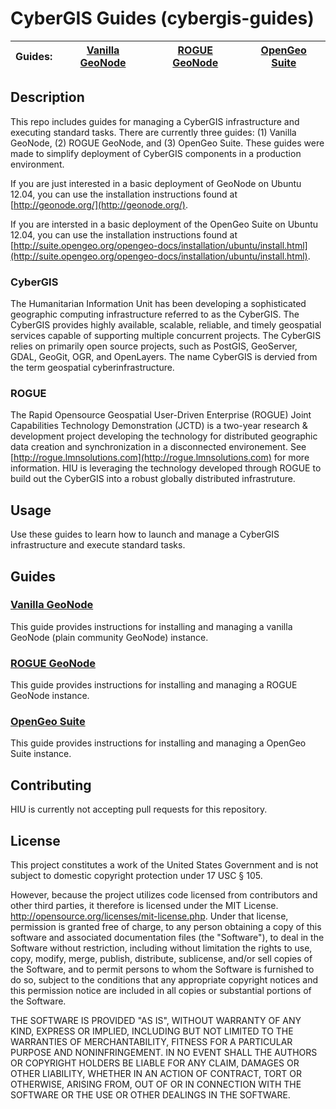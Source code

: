 CyberGIS Guides (cybergis-guides)
========================

| Guides: | [Vanilla GeoNode](https://github.com/state-hiu/cybergis-guides/blob/master/1.0/cybergis-guides-vanillageonode-1.0.md) | [ROGUE GeoNode](https://github.com/state-hiu/cybergis-guides/blob/master/1.0/cybergis-guides-roguegeonode-1.0.md) |  [OpenGeo Suite](https://github.com/state-hiu/cybergis-guides/blob/master/1.0/cybergis-guides-opengeosuite-1.0.md) |
| ---- |  ---- | ---- | ---- |

## Description

This repo includes guides for managing a CyberGIS infrastructure and executing standard tasks.  There are currently three guides: (1) Vanilla GeoNode, (2) ROGUE GeoNode, and (3) OpenGeo Suite.  These guides were made to simplify deployment of CyberGIS components in a production environment.

If you are just interested in a basic deployment of GeoNode on Ubuntu 12.04, you can use the installation instructions found at [http://geonode.org/](http://geonode.org/).

If you are intersted in a basic deployment of the OpenGeo Suite on Ubuntu 12.04, you can use the installation instructions found at [http://suite.opengeo.org/opengeo-docs/installation/ubuntu/install.html](http://suite.opengeo.org/opengeo-docs/installation/ubuntu/install.html).

### CyberGIS
The Humanitarian Information Unit has been developing a sophisticated geographic computing infrastructure referred to as the CyberGIS. The CyberGIS provides highly available, scalable, reliable, and timely geospatial services capable of supporting multiple concurrent projects.  The CyberGIS relies on primarily open source projects, such as PostGIS, GeoServer, GDAL, GeoGit, OGR, and OpenLayers.  The name CyberGIS is dervied from the term geospatial cyberinfrastructure.

### ROGUE
The Rapid Opensource Geospatial User-Driven Enterprise (ROGUE) Joint Capabilities Technology Demonstration (JCTD) is a two-year research & development project developing the technology for distributed geographic data creation and synchronization in a disconnected environement.  See [http://rogue.lmnsolutions.com](http://rogue.lmnsolutions.com) for more information.  HIU is leveraging the technology developed through ROGUE to build out the CyberGIS into a robust globally distributed infrastruture.

## Usage

Use these guides to learn how to launch and manage a CyberGIS infrastructure and execute standard tasks.

## Guides

### [Vanilla GeoNode](https://github.com/state-hiu/cybergis-guides/blob/master/1.0/cybergis-guides-vanillageonode-1.0.md)

This guide provides instructions for installing and managing a vanilla GeoNode (plain community GeoNode) instance.

### [ROGUE GeoNode](https://github.com/state-hiu/cybergis-guides/blob/master/1.0/cybergis-guides-roguegeonode-1.0.md)

This guide provides instructions for installing and managing a ROGUE GeoNode instance.

### [OpenGeo Suite](https://github.com/state-hiu/cybergis-guides/blob/master/1.0/cybergis-guides-opengeosuite-1.0.md)

This guide provides instructions for installing and managing a OpenGeo Suite instance.

## Contributing

HIU is currently not accepting pull requests for this repository.

## License
This project constitutes a work of the United States Government and is not subject to domestic copyright protection under 17 USC § 105.

However, because the project utilizes code licensed from contributors and other third parties, it therefore is licensed under the MIT License. http://opensource.org/licenses/mit-license.php. Under that license, permission is granted free of charge, to any person obtaining a copy of this software and associated documentation files (the "Software"), to deal in the Software without restriction, including without limitation the rights to use, copy, modify, merge, publish, distribute, sublicense, and/or sell copies of the Software, and to permit persons to whom the Software is furnished to do so, subject to the conditions that any appropriate copyright notices and this permission notice are included in all copies or substantial portions of the Software.

THE SOFTWARE IS PROVIDED "AS IS", WITHOUT WARRANTY OF ANY KIND, EXPRESS OR IMPLIED, INCLUDING BUT NOT LIMITED TO THE WARRANTIES OF MERCHANTABILITY, FITNESS FOR A PARTICULAR PURPOSE AND NONINFRINGEMENT. IN NO EVENT SHALL THE AUTHORS OR COPYRIGHT HOLDERS BE LIABLE FOR ANY CLAIM, DAMAGES OR OTHER LIABILITY, WHETHER IN AN ACTION OF CONTRACT, TORT OR OTHERWISE, ARISING FROM, OUT OF OR IN CONNECTION WITH THE SOFTWARE OR THE USE OR OTHER DEALINGS IN THE SOFTWARE.
